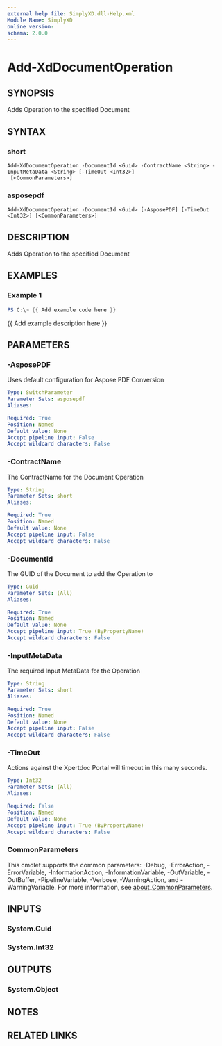 ```yaml
---
external help file: SimplyXD.dll-Help.xml
Module Name: SimplyXD
online version:
schema: 2.0.0
---
```


# Add-XdDocumentOperation

## SYNOPSIS
Adds Operation to the specified Document

## SYNTAX

### short
```
Add-XdDocumentOperation -DocumentId <Guid> -ContractName <String> -InputMetaData <String> [-TimeOut <Int32>]
 [<CommonParameters>]
```

### asposepdf
```
Add-XdDocumentOperation -DocumentId <Guid> [-AsposePDF] [-TimeOut <Int32>] [<CommonParameters>]
```

## DESCRIPTION
Adds Operation to the specified Document

## EXAMPLES

### Example 1
```powershell
PS C:\> {{ Add example code here }}
```

{{ Add example description here }}

## PARAMETERS

### -AsposePDF
Uses default configuration for Aspose PDF Conversion

```yaml
Type: SwitchParameter
Parameter Sets: asposepdf
Aliases:

Required: True
Position: Named
Default value: None
Accept pipeline input: False
Accept wildcard characters: False
```

### -ContractName
The ContractName for the Document Operation

```yaml
Type: String
Parameter Sets: short
Aliases:

Required: True
Position: Named
Default value: None
Accept pipeline input: False
Accept wildcard characters: False
```

### -DocumentId
The GUID of the Document to add the Operation to

```yaml
Type: Guid
Parameter Sets: (All)
Aliases:

Required: True
Position: Named
Default value: None
Accept pipeline input: True (ByPropertyName)
Accept wildcard characters: False
```

### -InputMetaData
The required Input MetaData for the Operation

```yaml
Type: String
Parameter Sets: short
Aliases:

Required: True
Position: Named
Default value: None
Accept pipeline input: False
Accept wildcard characters: False
```

### -TimeOut
Actions against the Xpertdoc Portal will timeout in this many seconds.

```yaml
Type: Int32
Parameter Sets: (All)
Aliases:

Required: False
Position: Named
Default value: None
Accept pipeline input: True (ByPropertyName)
Accept wildcard characters: False
```

### CommonParameters
This cmdlet supports the common parameters: -Debug, -ErrorAction, -ErrorVariable, -InformationAction, -InformationVariable, -OutVariable, -OutBuffer, -PipelineVariable, -Verbose, -WarningAction, and -WarningVariable. For more information, see [about_CommonParameters](http://go.microsoft.com/fwlink/?LinkID=113216).

## INPUTS

### System.Guid

### System.Int32

## OUTPUTS

### System.Object
## NOTES

## RELATED LINKS
